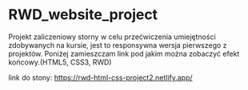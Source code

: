 # RWD_website_project

Projekt zaliczeniowy storny w celu przećwiczenia umiejętności zdobywanych na kursie, jest to responsywna wersja pierwszego z projektów.
Poniżej zamieszczam link pod jakim można zobaczyć efekt końcowy.(HTML5, CSS3, RWD)

link do stony:
https://rwd-html-css-project2.netlify.app/

